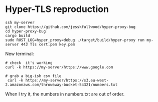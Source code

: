 # Hyper-TLS reproduction

```
ssh my-server
git clone https://github.com/jesskfullwood/hyper-proxy-bug
cd hyper-proxy-bug
cargo build
sudo RUST_LOG=hyper_proxy=debug ./target/build/hyper-proxy run my-server 443 Tls cert.pem key.pem
```

New terminal:

```
# check  it's working
curl -k https://my-server/https://www.google.com

# grab a big-ish csv file
 curl -k https://my-server/https://s3.eu-west-2.amazonaws.com/throwaway-bucket-54321/numbers.txt
```

When I try it, the numbers in numbers.txt are out of order.
